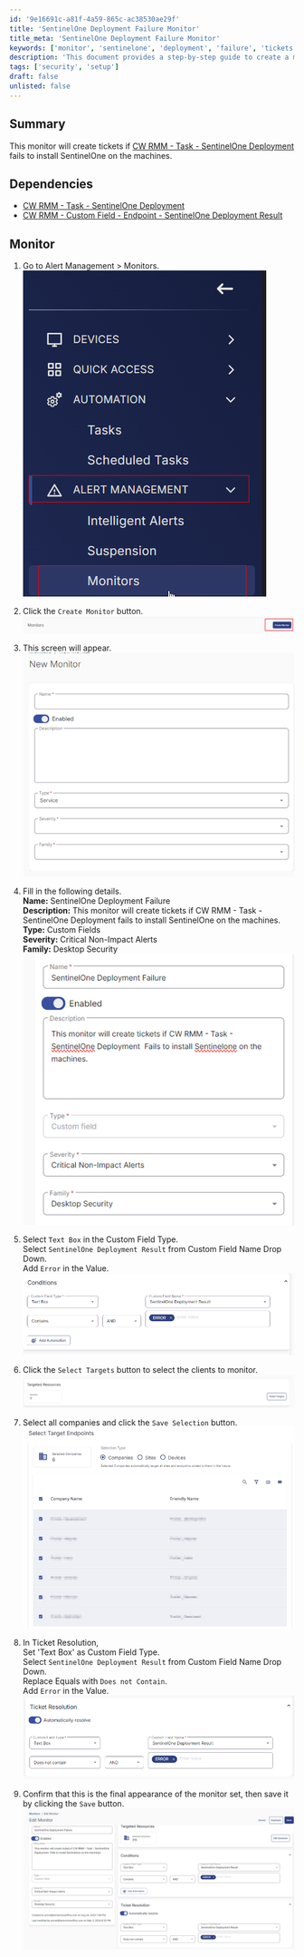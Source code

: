 ```yaml
---
id: '9e16691c-a81f-4a59-865c-ac38530ae29f'
title: 'SentinelOne Deployment Failure Monitor'
title_meta: 'SentinelOne Deployment Failure Monitor'
keywords: ['monitor', 'sentinelone', 'deployment', 'failure', 'tickets']
description: 'This document provides a step-by-step guide to create a monitor in ConnectWise RMM that generates tickets when the SentinelOne Deployment task fails to install on machines. It includes details on dependencies, monitor setup, and configuration steps.'
tags: ['security', 'setup']
draft: false
unlisted: false
---
```

## Summary

This monitor will create tickets if [CW RMM - Task - SentinelOne Deployment](https://proval.itglue.com/DOC-5078775-15806354) fails to install SentinelOne on the machines.

## Dependencies

- [CW RMM - Task - SentinelOne Deployment](https://proval.itglue.com/DOC-5078775-15806354)
- [CW RMM - Custom Field - Endpoint - SentinelOne Deployment Result](<../custom-fields/Endpoint - SentinelOne Deployment Result.md>)

## Monitor

1. Go to Alert Management > Monitors.  
   ![Image](../../../static/img/SentinelOne-Deployment-Failure/image_1.png)  
   
2. Click the `Create Monitor` button.  
   ![Image](../../../static/img/SentinelOne-Deployment-Failure/image_2.png)  
   
3. This screen will appear.  
   ![Image](../../../static/img/SentinelOne-Deployment-Failure/image_3.png)  

4. Fill in the following details.  
   **Name:** SentinelOne Deployment Failure  
   **Description:** This monitor will create tickets if CW RMM - Task - SentinelOne Deployment fails to install SentinelOne on the machines.  
   **Type:** Custom Fields  
   **Severity:** Critical Non-Impact Alerts  
   **Family:** Desktop Security  
   ![Image](../../../static/img/SentinelOne-Deployment-Failure/image_4.png)  

5. Select `Text Box` in the Custom Field Type.  
   Select `SentinelOne Deployment Result` from Custom Field Name Drop Down.  
   Add `Error` in the Value.  
   ![Image](../../../static/img/SentinelOne-Deployment-Failure/image_5.png)  

6. Click the `Select Targets` button to select the clients to monitor.  
   ![Image](../../../static/img/SentinelOne-Deployment-Failure/image_6.png)  

7. Select all companies and click the `Save Selection` button.  
   ![Image](../../../static/img/SentinelOne-Deployment-Failure/image_7.png)  

8. In Ticket Resolution,  
   Set 'Text Box' as Custom Field Type.  
   Select `SentinelOne Deployment Result` from Custom Field Name Drop Down.  
   Replace Equals with `Does not Contain`.  
   Add `Error` in the Value.  
   ![Image](../../../static/img/SentinelOne-Deployment-Failure/image_8.png)  

9. Confirm that this is the final appearance of the monitor set, then save it by clicking the `Save` button.  
   ![Image](../../../static/img/SentinelOne-Deployment-Failure/image_9.png)  












